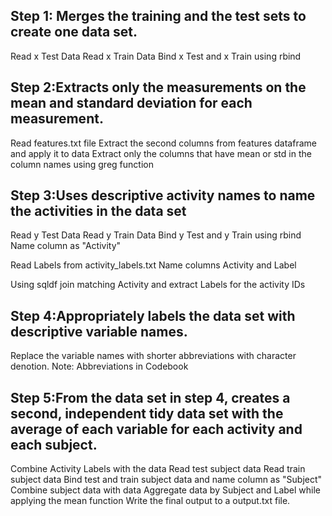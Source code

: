 ## Step 1: Merges the training and the test sets to create one data set.
  Read x Test Data
  Read x Train Data
  Bind x Test and x Train using rbind
  
## Step 2:Extracts only the measurements on the mean and standard deviation for each measurement. 
  Read features.txt file
  Extract the second columns from features dataframe and apply it to data
  Extract only the columns that have mean or std in the column names using greg function

## Step 3:Uses descriptive activity names to name the activities in the data set
  Read y Test Data
  Read y Train Data
  Bind y Test and y Train using rbind
  Name column as "Activity"

  Read Labels from activity_labels.txt
  Name columns Activity and Label

  Using sqldf join matching Activity and extract Labels for the activity IDs

## Step 4:Appropriately labels the data set with descriptive variable names.
  Replace the variable names with shorter abbreviations with character denotion.
  Note: Abbreviations in Codebook
  
## Step 5:From the data set in step 4, creates a second, independent tidy data set with the average of each variable for each activity and each subject.
  Combine Activity Labels with the data
  Read test subject data
  Read train subject data
  Bind test and train subject data and name column as "Subject"
  Combine subject data with data
  Aggregate data by Subject and Label while applying the mean function
  Write the final output to a output.txt file.
